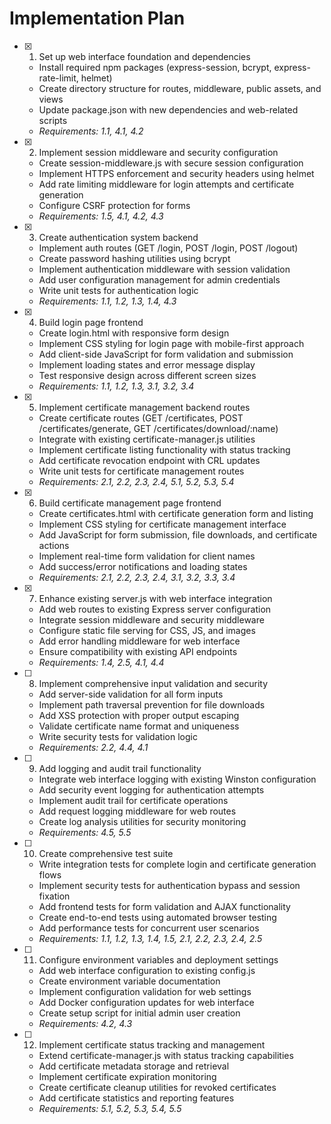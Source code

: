 # Implementation Plan

- [x] 1. Set up web interface foundation and dependencies
  - Install required npm packages (express-session, bcrypt, express-rate-limit, helmet)
  - Create directory structure for routes, middleware, public assets, and views
  - Update package.json with new dependencies and web-related scripts
  - _Requirements: 1.1, 4.1, 4.2_

- [x] 2. Implement session middleware and security configuration
  - Create session-middleware.js with secure session configuration
  - Implement HTTPS enforcement and security headers using helmet
  - Add rate limiting middleware for login attempts and certificate generation
  - Configure CSRF protection for forms
  - _Requirements: 1.5, 4.1, 4.2, 4.3_

- [x] 3. Create authentication system backend
  - Implement auth routes (GET /login, POST /login, POST /logout)
  - Create password hashing utilities using bcrypt
  - Implement authentication middleware with session validation
  - Add user configuration management for admin credentials
  - Write unit tests for authentication logic
  - _Requirements: 1.1, 1.2, 1.3, 1.4, 4.3_

- [x] 4. Build login page frontend
  - Create login.html with responsive form design
  - Implement CSS styling for login page with mobile-first approach
  - Add client-side JavaScript for form validation and submission
  - Implement loading states and error message display
  - Test responsive design across different screen sizes
  - _Requirements: 1.1, 1.2, 1.3, 3.1, 3.2, 3.4_

- [x] 5. Implement certificate management backend routes
  - Create certificate routes (GET /certificates, POST /certificates/generate, GET /certificates/download/:name)
  - Integrate with existing certificate-manager.js utilities
  - Implement certificate listing functionality with status tracking
  - Add certificate revocation endpoint with CRL updates
  - Write unit tests for certificate management routes
  - _Requirements: 2.1, 2.2, 2.3, 2.4, 5.1, 5.2, 5.3, 5.4_

- [x] 6. Build certificate management page frontend
  - Create certificates.html with certificate generation form and listing
  - Implement CSS styling for certificate management interface
  - Add JavaScript for form submission, file downloads, and certificate actions
  - Implement real-time form validation for client names
  - Add success/error notifications and loading states
  - _Requirements: 2.1, 2.2, 2.3, 2.4, 3.1, 3.2, 3.3, 3.4_

- [x] 7. Enhance existing server.js with web interface integration
  - Add web routes to existing Express server configuration
  - Integrate session middleware and security middleware
  - Configure static file serving for CSS, JS, and images
  - Add error handling middleware for web interface
  - Ensure compatibility with existing API endpoints
  - _Requirements: 1.4, 2.5, 4.1, 4.4_

- [ ] 8. Implement comprehensive input validation and security
  - Add server-side validation for all form inputs
  - Implement path traversal prevention for file downloads
  - Add XSS protection with proper output escaping
  - Validate certificate name format and uniqueness
  - Write security tests for validation logic
  - _Requirements: 2.2, 4.4, 4.1_

- [ ] 9. Add logging and audit trail functionality
  - Integrate web interface logging with existing Winston configuration
  - Add security event logging for authentication attempts
  - Implement audit trail for certificate operations
  - Add request logging middleware for web routes
  - Create log analysis utilities for security monitoring
  - _Requirements: 4.5, 5.5_

- [ ] 10. Create comprehensive test suite
  - Write integration tests for complete login and certificate generation flows
  - Implement security tests for authentication bypass and session fixation
  - Add frontend tests for form validation and AJAX functionality
  - Create end-to-end tests using automated browser testing
  - Add performance tests for concurrent user scenarios
  - _Requirements: 1.1, 1.2, 1.3, 1.4, 1.5, 2.1, 2.2, 2.3, 2.4, 2.5_

- [ ] 11. Configure environment variables and deployment settings
  - Add web interface configuration to existing config.js
  - Create environment variable documentation
  - Implement configuration validation for web settings
  - Add Docker configuration updates for web interface
  - Create setup script for initial admin user creation
  - _Requirements: 4.2, 4.3_

- [ ] 12. Implement certificate status tracking and management
  - Extend certificate-manager.js with status tracking capabilities
  - Add certificate metadata storage and retrieval
  - Implement certificate expiration monitoring
  - Create certificate cleanup utilities for revoked certificates
  - Add certificate statistics and reporting features
  - _Requirements: 5.1, 5.2, 5.3, 5.4, 5.5_